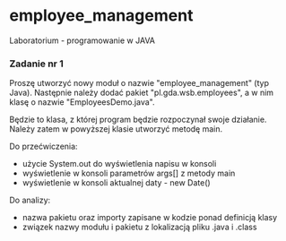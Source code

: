 # employee_management
Laboratorium - programowanie w JAVA

### Zadanie nr 1

Proszę utworzyć nowy moduł o nazwie "employee_management" (typ Java).
Następnie należy dodać pakiet "pl.gda.wsb.employees", a w nim klasę o nazwie "EmployeesDemo.java".

Będzie to klasa, z której program będzie rozpoczynał swoje działanie.
Należy zatem w powyższej klasie utworzyć metodę main.

Do przećwiczenia:
 - użycie System.out do wyświetlenia napisu w konsoli
 - wyświetlenie w konsoli parametrów args[] z metody main
 - wyświetlenie w konsoli aktualnej daty - new Date()

Do analizy:
 - nazwa pakietu oraz importy zapisane w kodzie ponad definicją klasy
 - związek nazwy modułu i pakietu z lokalizacją pliku .java i .class
